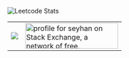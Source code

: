 
<!--
**seyhanaktas/seyhanaktas** is a ✨ _special_ ✨ repository because its `README.md` (this file) appears on your GitHub profile.

Here are some ideas to get you started:

- 🔭 I’m currently working on ...
- 🌱 I’m currently learning ...
- 👯 I’m looking to collaborate on ...
- 🤔 I’m looking for help with ...
- 💬 Ask me about ...
- 📫 How to reach me: ...
- 😄 Pronouns: ...
- ⚡ Fun fact: ...
-->
![Leetcode Stats](https://leetcard.jacoblin.cool/seyhana)

<table style="border: none!important;border:hidden;border-collapse: collapse; " cellspacing="0" cellpadding="0">
  <tr style="border: none!important;">
    <td style="border: none!important;"><img src="https://projecteuler.net/profile/saktas.png"></td>
    <td style="border: none!important;"><a href="https://stackexchange.com/users/2061622"><img src="https://stackexchange.com/users/flair/2061622.png" width="208" height="58" alt="profile for seyhan on Stack Exchange, a network of free, community-driven Q&amp;A sites" title="profile for seyhan on Stack Exchange, a network of free, community-driven Q&amp;A sites"></a></td>
  </tr>
</table>



